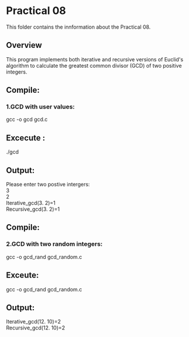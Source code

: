 # Practical 08

This folder contains the innformation about the Practical 08.
## Overview

This program implements both iterative and recursive versions of Euclid's algorithm to calculate the greatest common divisor (GCD) of two positive integers.

## Compile:

### 1.GCD with user values:

gcc -o gcd gcd.c

## Excecute :

./gcd

## Output:

Please enter two postive intergers:<br>
3<br>
2<br>
Iterative_gcd(3. 2)=1<br>
Recursive_gcd(3. 2)=1

## Compile:

### 2.GCD with two random integers:

gcc -o gcd_rand gcd_random.c

## Exceute:

gcc -o gcd_rand gcd_random.c

## Output:

Iterative_gcd(12. 10)=2<br>
Recursive_gcd(12. 10)=2
